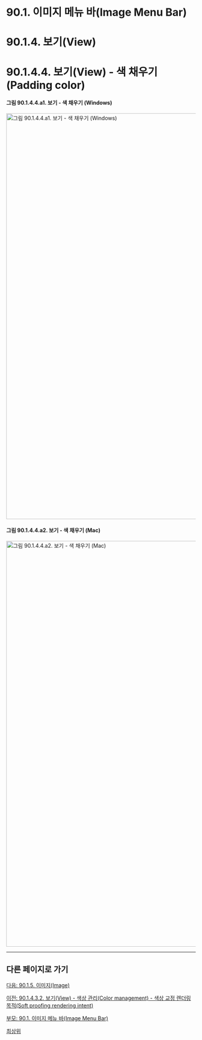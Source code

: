 # 90.1. 이미지 메뉴 바(Image Menu Bar)
# 90.1.4. 보기(View)
# 90.1.4.4. 보기(View) - 색 채우기(Padding color)

#### 그림 90.1.4.4.a1. 보기 - 색 채우기 (Windows)
<img width="1080" alt="그림 90.1.4.4.a1. 보기 - 색 채우기 (Windows)" environment="MacOS:Sonoma 14.2.1 GIMP 2.10.36" src="https://github.com/wonder13662/gimp/assets/15767104/51fe6307-e981-4c07-969d-18fe2726f7be">

#### 그림 90.1.4.4.a2. 보기 - 색 채우기 (Mac)
<img width="1080" alt="그림 90.1.4.4.a2. 보기 - 색 채우기 (Mac)" environment="MacOS:Sonoma 14.2.1 GIMP 2.10.36" src="https://github.com/wonder13662/gimp/assets/15767104/e7bad0c5-4378-4327-8a9e-2881c67a6145">

***

## 다른 페이지로 가기

[다음: 90.1.5. 이미지(Image)](./90-01-05-image.md)

[이전: 90.1.4.3.2. 보기(View) - 색상 관리(Color management) - 색상 교정 렌더링 목적(Soft proofing rendering intent)](./90-01-04-viewx-03-color_managementx-02-soft_proofing_rendering_intent.md)

[부모: 90.1. 이미지 메뉴 바(Image Menu Bar)](./90-01-00-image-menu-bar.md)

[최상위](./00-home.md)
